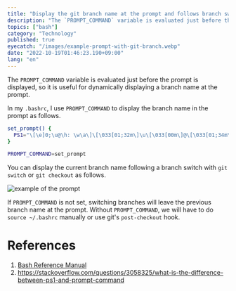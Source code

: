 ```yaml
---
title: "Display the git branch name at the prompt and follows branch switching"
description: "The `PROMPT_COMMAND` variable is evaluated just before the prompt is displayed, so it is useful for dynamically displaying a branch name at the prompt."
topics: ["bash"]
category: "Technology"
published: true
eyecatch: "/images/example-prompt-with-git-branch.webp"
date: "2022-10-19T01:46:23.190+09:00"
lang: "en"
---
```


The `PROMPT_COMMAND` variable is evaluated just before the prompt is displayed, so it is useful for dynamically displaying a branch name at the prompt.

In my `.bashrc`, I use `PROMPT_COMMAND` to display the branch name in the prompt as follows.

```bash
set_prompt() {
  PS1="\[\e]0;\u@\h: \w\a\]\[\033[01;32m\]\u\[\033[00m\]@\[\033[01;34m\]\w\[\033[00m\]($(git branch --show-current 2>/dev/null))\n$ "
}

PROMPT_COMMAND=set_prompt
```

You can display the current branch name following a branch switch with `git switch` or `git checkout` as follows.

![example of the prompt](/images/example-prompt-with-git-branch.webp)

If `PROMPT_COMMAND` is not set, switching branches will leave the previous branch name at the prompt.
Without `PROMPT_COMMAND`, we will have to do `source ~/.bashrc` manually or use git's `post-checkout` hook.

# References

1. [Bash Reference Manual](https://www.gnu.org/savannah-checkouts/gnu/bash/manual/bash.html#index-PROMPT_005fCOMMAND)
2. https://stackoverflow.com/questions/3058325/what-is-the-difference-between-ps1-and-prompt-command
